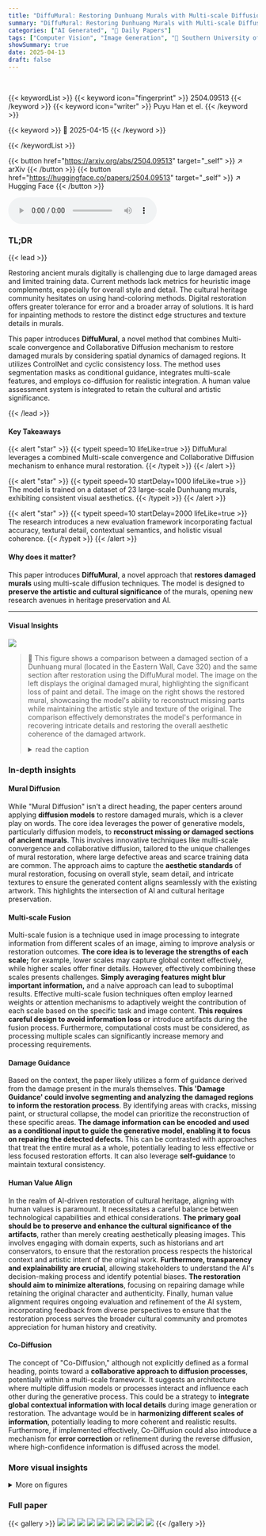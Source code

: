 ```yaml
---
title: "DiffuMural: Restoring Dunhuang Murals with Multi-scale Diffusion"
summary: "DiffuMural: Restoring Dunhuang Murals with Multi-scale Diffusion"
categories: ["AI Generated", "🤗 Daily Papers"]
tags: ["Computer Vision", "Image Generation", "🏢 Southern University of Science and Technology",]
showSummary: true
date: 2025-04-13
draft: false
---
```


<br>

{{< keywordList >}}
{{< keyword icon="fingerprint" >}} 2504.09513 {{< /keyword >}}
{{< keyword icon="writer" >}} Puyu Han et el. {{< /keyword >}}
 
{{< keyword >}} 🤗 2025-04-15 {{< /keyword >}}
 
{{< /keywordList >}}

{{< button href="https://arxiv.org/abs/2504.09513" target="_self" >}}
↗ arXiv
{{< /button >}}
{{< button href="https://huggingface.co/papers/2504.09513" target="_self" >}}
↗ Hugging Face
{{< /button >}}



<audio controls>
    <source src="https://ai-paper-reviewer.com/2504.09513/podcast.wav" type="audio/wav">
    Your browser does not support the audio element.
</audio>


### TL;DR


{{< lead >}}

Restoring ancient murals digitally is challenging due to large damaged areas and limited training data. Current methods lack metrics for heuristic image complements, especially for overall style and detail. The cultural heritage community hesitates on using hand-coloring methods. Digital restoration offers greater tolerance for error and a broader array of solutions. It is hard for inpainting methods to restore the distinct edge structures and texture details in murals. 



This paper introduces **DiffuMural**, a novel method that combines Multi-scale convergence and Collaborative Diffusion mechanism to restore damaged murals by considering spatial dynamics of damaged regions. It utilizes ControlNet and cyclic consistency loss. The method uses segmentation masks as conditional guidance, integrates multi-scale features, and employs co-diffusion for realistic integration. A human value assessment system is integrated to retain the cultural and artistic significance.

{{< /lead >}}


#### Key Takeaways

{{< alert "star" >}}
{{< typeit speed=10 lifeLike=true >}} DiffuMural leverages a combined Multi-scale convergence and Collaborative Diffusion mechanism to enhance mural restoration. {{< /typeit >}}
{{< /alert >}}

{{< alert "star" >}}
{{< typeit speed=10 startDelay=1000 lifeLike=true >}} The model is trained on a dataset of 23 large-scale Dunhuang murals, exhibiting consistent visual aesthetics. {{< /typeit >}}
{{< /alert >}}

{{< alert "star" >}}
{{< typeit speed=10 startDelay=2000 lifeLike=true >}} The research introduces a new evaluation framework incorporating factual accuracy, textural detail, contextual semantics, and holistic visual coherence. {{< /typeit >}}
{{< /alert >}}

#### Why does it matter?
This paper introduces **DiffuMural**, a novel approach that **restores damaged murals** using multi-scale diffusion techniques. The model is designed to **preserve the artistic and cultural significance** of the murals, opening new research avenues in heritage preservation and AI.

------
#### Visual Insights



![](https://arxiv.org/html/2504.09513/x1.png)

> 🔼 This figure shows a comparison between a damaged section of a Dunhuang mural (located in the Eastern Wall, Cave 320) and the same section after restoration using the DiffuMural model.  The image on the left displays the original damaged mural, highlighting the significant loss of paint and detail. The image on the right shows the restored mural, showcasing the model's ability to reconstruct missing parts while maintaining the artistic style and texture of the original. The comparison effectively demonstrates the model's performance in recovering intricate details and restoring the overall aesthetic coherence of the damaged artwork.
> <details>
> <summary>read the caption</summary>
> Figure 1. Disruption image and the restoration result of a mural in Eastern Wall, Cave 320, Dunhuang with our DiffuMural model.
> </details>







### In-depth insights


#### Mural Diffusion
While "Mural Diffusion" isn't a direct heading, the paper centers around applying **diffusion models** to restore damaged murals, which is a clever play on words. The core idea leverages the power of generative models, particularly diffusion models, to **reconstruct missing or damaged sections of ancient murals**. This involves innovative techniques like multi-scale convergence and collaborative diffusion, tailored to the unique challenges of mural restoration, where large defective areas and scarce training data are common. The approach aims to capture the **aesthetic standards** of mural restoration, focusing on overall style, seam detail, and intricate textures to ensure the generated content aligns seamlessly with the existing artwork. This highlights the intersection of AI and cultural heritage preservation.

#### Multi-scale Fusion
Multi-scale fusion is a technique used in image processing to integrate information from different scales of an image, aiming to improve analysis or restoration outcomes. **The core idea is to leverage the strengths of each scale;** for example, lower scales may capture global context effectively, while higher scales offer finer details. However, effectively combining these scales presents challenges. **Simply averaging features might blur important information,** and a naive approach can lead to suboptimal results. Effective multi-scale fusion techniques often employ learned weights or attention mechanisms to adaptively weight the contribution of each scale based on the specific task and image content. **This requires careful design to avoid information loss** or introduce artifacts during the fusion process. Furthermore, computational costs must be considered, as processing multiple scales can significantly increase memory and processing requirements.

#### Damage Guidance
Based on the context, the paper likely utilizes a form of guidance derived from the damage present in the murals themselves. **This 'Damage Guidance' could involve segmenting and analyzing the damaged regions to inform the restoration process**. By identifying areas with cracks, missing paint, or structural collapse, the model can prioritize the reconstruction of these specific areas. **The damage information can be encoded and used as a conditional input to guide the generative model, enabling it to focus on repairing the detected defects.** This can be contrasted with approaches that treat the entire mural as a whole, potentially leading to less effective or less focused restoration efforts. It can also leverage **self-guidance** to maintain textural consistency.

#### Human Value Align
In the realm of AI-driven restoration of cultural heritage, aligning with human values is paramount. It necessitates a careful balance between technological capabilities and ethical considerations. **The primary goal should be to preserve and enhance the cultural significance of the artifacts**, rather than merely creating aesthetically pleasing images. This involves engaging with domain experts, such as historians and art conservators, to ensure that the restoration process respects the historical context and artistic intent of the original work. **Furthermore, transparency and explainability are crucial**, allowing stakeholders to understand the AI's decision-making process and identify potential biases. **The restoration should aim to minimize alterations**, focusing on repairing damage while retaining the original character and authenticity. Finally, human value alignment requires ongoing evaluation and refinement of the AI system, incorporating feedback from diverse perspectives to ensure that the restoration process serves the broader cultural community and promotes appreciation for human history and creativity.

#### Co-Diffusion
The concept of "Co-Diffusion," although not explicitly defined as a formal heading, points toward a **collaborative approach to diffusion processes**, potentially within a multi-scale framework. It suggests an architecture where multiple diffusion models or processes interact and influence each other during the generative process. This could be a strategy to **integrate global contextual information with local details** during image generation or restoration. The advantage would be in **harmonizing different scales of information**, potentially leading to more coherent and realistic results. Furthermore, if implemented effectively, Co-Diffusion could also introduce a mechanism for **error correction** or refinement during the reverse diffusion, where high-confidence information is diffused across the model.


### More visual insights

<details>
<summary>More on figures
</summary>


![](https://arxiv.org/html/2504.09513/extracted/6357584/sec/jpg/jpg/PK1.png)

> 🔼 This figure illustrates the difficulty of restoring ancient murals due to the scale and nature of damage.  It highlights two scenarios: a large area of missing mural with subtle texture details (top), and a smaller area with more obvious damage (bottom). The figure emphasizes the challenge of inpainting techniques due to the unique artistic style and limited training samples for such a specific task.
> <details>
> <summary>read the caption</summary>
> Figure 2. The challenge of our restoration task.
> </details>



![](https://arxiv.org/html/2504.09513/extracted/6357584/sec/jpg/jpg/4444a.png)

> 🔼 This figure shows the various types of damage commonly found on Dunhuang murals.  These include cracks in the paint surface, flaking where paint chips away, structural collapse where sections of the wall have deteriorated, and fading or discoloration of the original colors.
> <details>
> <summary>read the caption</summary>
> Figure 3. Types of mural damages: cracks, flaking, structural collapse, and fading colors
> </details>



![](https://arxiv.org/html/2504.09513/extracted/6357584/sec/jpg/jpg/1.png)

> 🔼 This figure shows a section of a Dunhuang mural that has sustained significant damage.  It highlights the challenge of restoring large missing areas in ancient murals, which is a central problem addressed by the DiffuMural model presented in the paper.  The image showcases the extent of the damage and the loss of visual information, serving as a visual representation of the type of restoration task undertaken in the study.
> <details>
> <summary>read the caption</summary>
> (a) Damaged Image
> </details>



![](https://arxiv.org/html/2504.09513/extracted/6357584/sec/jpg/jpg/2.jpg)

> 🔼 This figure shows the extracted contour from the damaged area of a Dunhuang mural.  The contour is a simplified representation of the boundary between the damaged and undamaged regions, highlighting the shape and extent of the missing section, which is crucial for guiding the image inpainting process.  This contour acts as conditional guidance for the restoration algorithm.
> <details>
> <summary>read the caption</summary>
> (b) Extracted Contour
> </details>



![](https://arxiv.org/html/2504.09513/x2.png)

> 🔼 This figure shows an example of a damaged section of a Dunhuang mural (Figure 4a) and its corresponding extracted contour (Figure 4b).  The contour is created by identifying the edges of the damaged area, effectively outlining the region requiring restoration. This process is important because the extracted contour serves as a conditional guidance for the AI model during the mural restoration process, ensuring the restored area blends seamlessly with the surrounding undamaged regions.  The contour acts as a kind of 'mask' or boundary to guide the model's inpainting, helping to maintain the structural integrity and stylistic coherence of the restored mural.
> <details>
> <summary>read the caption</summary>
> Figure 4. Damaged area and its corresponding extracted contour
> </details>



![](https://arxiv.org/html/2504.09513/x3.png)

> 🔼 This figure provides a detailed architecture overview of the DiffuMural model, illustrating its multi-scale collaborative diffusion mechanism. It shows how the model integrates conditional guidance from damage contours and multi-modal information, processes images across multiple scales (256x256, 512x512, 1024x1024), and uses a dynamic diffuser and a frequency-domain processing (FDP) module to optimize the generated images. The diagram depicts the different components, including the mask-driven diffusion models, dynamic diffusers, feature fusion processes, and the overall collaborative diffusion process, highlighting the flow of information and the interactions between the different modules.  The Pixel-space Cycle Consistency Loss and Multi-scale collaborative diffusion are also highlighted.
> <details>
> <summary>read the caption</summary>
> Figure 5. An overview of DiffuMural model.
> </details>



![](https://arxiv.org/html/2504.09513/x4.png)

> 🔼 Figure 6 presents a qualitative comparison of different mural restoration methods. Each row showcases the restoration results of a specific method on the same damaged mural section.  The left column displays results without using any additional conditional guidance during the restoration process, while the right column shows the results when incorporating conditional guidance. This visual comparison allows for a direct assessment of the efficacy and quality of each method in restoring the damaged mural areas, highlighting the impact of conditional guidance.
> <details>
> <summary>read the caption</summary>
> Figure 6. The qualitative results of the mural restoration experiments, with each row representing a different restoration method.
> </details>



</details>






### Full paper

{{< gallery >}}
<img src="https://ai-paper-reviewer.com/2504.09513/1.png" class="grid-w50 md:grid-w33 xl:grid-w25" />
<img src="https://ai-paper-reviewer.com/2504.09513/2.png" class="grid-w50 md:grid-w33 xl:grid-w25" />
<img src="https://ai-paper-reviewer.com/2504.09513/3.png" class="grid-w50 md:grid-w33 xl:grid-w25" />
<img src="https://ai-paper-reviewer.com/2504.09513/4.png" class="grid-w50 md:grid-w33 xl:grid-w25" />
<img src="https://ai-paper-reviewer.com/2504.09513/5.png" class="grid-w50 md:grid-w33 xl:grid-w25" />
<img src="https://ai-paper-reviewer.com/2504.09513/6.png" class="grid-w50 md:grid-w33 xl:grid-w25" />
<img src="https://ai-paper-reviewer.com/2504.09513/7.png" class="grid-w50 md:grid-w33 xl:grid-w25" />
<img src="https://ai-paper-reviewer.com/2504.09513/8.png" class="grid-w50 md:grid-w33 xl:grid-w25" />
<img src="https://ai-paper-reviewer.com/2504.09513/9.png" class="grid-w50 md:grid-w33 xl:grid-w25" />
<img src="https://ai-paper-reviewer.com/2504.09513/10.png" class="grid-w50 md:grid-w33 xl:grid-w25" />
{{< /gallery >}}